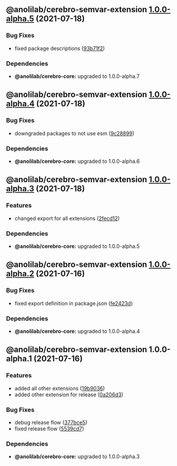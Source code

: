 ## @anolilab/cerebro-semvar-extension [1.0.0-alpha.5](https://github.com/anolilab/cerebro/compare/@anolilab/cerebro-semvar-extension@1.0.0-alpha.4...@anolilab/cerebro-semvar-extension@1.0.0-alpha.5) (2021-07-18)


### Bug Fixes

* fixed package descriptions ([93b71f2](https://github.com/anolilab/cerebro/commit/93b71f2377ef403c15b330f86fa13ae9d95d47c6))



### Dependencies

* **@anolilab/cerebro-core:** upgraded to 1.0.0-alpha.7

## @anolilab/cerebro-semvar-extension [1.0.0-alpha.4](https://github.com/anolilab/cerebro/compare/@anolilab/cerebro-semvar-extension@1.0.0-alpha.3...@anolilab/cerebro-semvar-extension@1.0.0-alpha.4) (2021-07-18)


### Bug Fixes

* downgraded packages to not use esm ([9c28899](https://github.com/anolilab/cerebro/commit/9c288992621900011c3d0b881368fce76b7477ca))



### Dependencies

* **@anolilab/cerebro-core:** upgraded to 1.0.0-alpha.6

## @anolilab/cerebro-semvar-extension [1.0.0-alpha.3](https://github.com/anolilab/cerebro/compare/@anolilab/cerebro-semvar-extension@1.0.0-alpha.2...@anolilab/cerebro-semvar-extension@1.0.0-alpha.3) (2021-07-18)


### Features

* changed export for all extensions ([2fecd12](https://github.com/anolilab/cerebro/commit/2fecd12ae4289f154c39fc4ee28d87f1a303376a))



### Dependencies

* **@anolilab/cerebro-core:** upgraded to 1.0.0-alpha.5

## @anolilab/cerebro-semvar-extension [1.0.0-alpha.2](https://github.com/anolilab/cerebro/compare/@anolilab/cerebro-semvar-extension@1.0.0-alpha.1...@anolilab/cerebro-semvar-extension@1.0.0-alpha.2) (2021-07-16)


### Bug Fixes

* fixed export definition in package.json ([fe2423d](https://github.com/anolilab/cerebro/commit/fe2423dd23e305a07e4e3522b60da92e15c34670))



### Dependencies

* **@anolilab/cerebro-core:** upgraded to 1.0.0-alpha.4

## @anolilab/cerebro-semvar-extension 1.0.0-alpha.1 (2021-07-16)


### Features

* added all other extensions ([19b9036](https://github.com/anolilab/cerebro/commit/19b9036e750823dabe8a5cb16915a68ef3e36f2a))
* added other extension for release ([0a206d3](https://github.com/anolilab/cerebro/commit/0a206d37bd8dc2b1ffa2a9cd04e007c9a409b3f0))


### Bug Fixes

* debug release flow ([377bce5](https://github.com/anolilab/cerebro/commit/377bce563a092a1e9d82e908ae6d0a0183fe72c1))
* fixed release flow ([5539cd7](https://github.com/anolilab/cerebro/commit/5539cd7263692bbdaec0c1a3f13d084485a3e6fa))



### Dependencies

* **@anolilab/cerebro-core:** upgraded to 1.0.0-alpha.3
